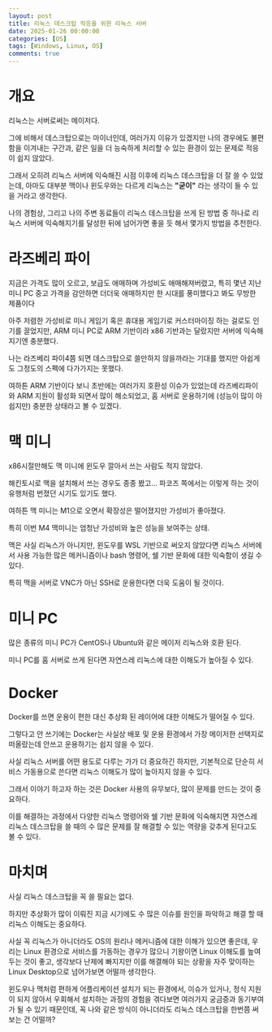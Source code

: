 ```yaml
---
layout: post
title: 리눅스 데스크탑 적응을 위한 리눅스 서버
date: 2025-01-26 00:00:00
categories: [OS]
tags: [Windows, Linux, OS]
comments: true
---
```


# 개요

리눅스는 서버로써는 메이저다.

그에 비해서 데스크탑으로는 마이너인데, 여러가지 이유가 있겠지만 나의 경우에도 불편함을 이겨내는 구간과, 같은 일을 더 능숙하게 처리할 수 있는 환경이 있는 문제로 적응이 쉽지 않았다.

그래서 오히려 리눅스 서버에 익숙해진 시점 이후에 리눅스 데스크탑을 더 잘 쓸 수 있었는데, 아마도 대부분 맥이나 윈도우와는 다르게 리눅스는 **"굳이"** 라는 생각이 들 수 있을 거라고 생각한다.

나의 경험상, 그리고 나의 주변 동료들이 리눅스 데스크탑을 쓰게 된 방법 중 하나로 리눅스 서버에 익숙해지기를 달성한 뒤에 넘어가면 좋을 듯 해서 몇가지 방법을 추천한다.

# 라즈베리 파이
지금은 가격도 많이 오르고, 보급도 애매하며 가성비도 애매해져버렸고, 특히 몇년 지난 미니 PC 중고 가격을 감안하면 더더욱 애매하지만 한 시대를 풍미했다고 봐도 무방한 제품이다

아주 저렴한 가성비로 미니 게임기 혹은 휴대용 게임기로 커스터마이징 하는 걸로도 인기를 끌었지만, ARM 미니 PC로 ARM 기반이라 x86 기반과는 달랐지만 서버에 익숙해지기엔 충분했다.

나는 라즈베리 파이4쯤 되면 데스크탑으로 쓸만하지 않을까라는 기대를 했지만 아쉽게도 그정도의 스펙에 다가가지는 못했다.

여하튼 ARM 기반이다 보니 초반에는 여러가지 호환성 이슈가 있었는데 라즈베리파이와 ARM 지원이 활성화 되면서 많이 해소되었고, 홈 서버로 운용하기에 (성능이 많이 아쉽지만) 충분한 상태라고 볼 수 있겠다.

# 맥 미니

x86시절만해도 맥 미니에 윈도우 깔아서 쓰는 사람도 적지 않았다.

해킨토시로 맥을 설치해서 쓰는 경우도 종종 봤고...  파코즈 쪽에서는 이렇게 하는 것이 유행처럼 번졌던 시기도 있기도 했다.

여하튼 맥 미니는 M1으로 오면서 확장성은 떨어졌지만 가성비가 좋아졌다.

특히 이번 M4 맥미니는 엄청난 가성비와 높은 성능을 보여주는 상태.

맥은 사실 리눅스가 아니지만, 윈도우를 WSL 기반으로 써오지 않았다면 리눅스 서버에서 사용 가능한 많은 메커니즘이나 bash 명령어, 쉘 기반 문화에 대한 익숙함이 생길 수 있다.

특히 맥을 서버로 VNC가 아닌 SSH로 운용한다면 더욱 도움이 될 것이다.

# 미니 PC

많은 종류의 미니 PC가 CentOS나 Ubuntu와 같은 메이저 리눅스와 호환 된다.

미니 PC를 홈 서버로 쓰게 된다면 자연스레 리눅스에 대한 이해도가 높아질 수 있다.

# Docker

Docker를 쓰면 운용이 편한 대신 추상화 된 레이어에 대한 이해도가 떨어질 수 있다.

그렇다고 안 쓰기에는 Docker는 사실상 배포 및 운용 환경에서 가장 메이저한 선택지로 떠올랐는데 안쓰고 운용하기는 쉽지 않을 수 있다.

사실 리눅스 서버를 어떤 용도로 다루는 가가 더 중요하긴 하지만, 기본적으로 단순히 서비스 가동용으로 쓴다면 리눅스 이해도가 많이 높아지지 않을 수 있다.

그래서 이야기 하고자 하는 것은 Docker 사용의 유무보다, 많이 문제를 만드는 것이 중요하다.

이를 해결하는 과정에서 다양한 리눅스 명령어와 쉘 기반 문화에 익숙해지면 자연스레 리눅스 데스크탑을 쓸 때의 수 많은 문제를 잘 해결할 수 있는 역량을 갖추게 된다고도 볼 수 있다.

# 마치며

사실 리눅스 데스크탑을 꼭 쓸 필요는 없다.

하지만 추상화가 많이 이뤄진 지금 시기에도 수 많은 이슈를 원인을 파악하고 해결 할 때  리눅스 이해도는 중요하다.

사실 꼭 리눅스가 아니더라도 OS의 원리나 메커니즘에 대한 이해가 있으면 좋은데, 우리는 Linux 환경으로 서비스를 가동하는 경우가 많으니 기왕이면 Linux 이해도를 높여두는 것이 좋고, 생각보다 난제에 빠지지만 이를 해결해야 되는 상황을 자주 맞이하는 Linux Desktop으로 넘어가보면 어떨까 생각한다.

윈도우나 맥처럼 편하게 어플리케이션 설치가 되는 환경에서, 이슈가 있거나, 정식 지원이 되지 않아서 우회해서 설치하는 과정의 경험을 겪다보면 여러가지 궁금증과 동기부여가 될 수 있기 때문인데, 꼭 나와 같은 방식이 아니더라도 리눅스 데스크탑을 한번쯤 써보는 건 어떨까?